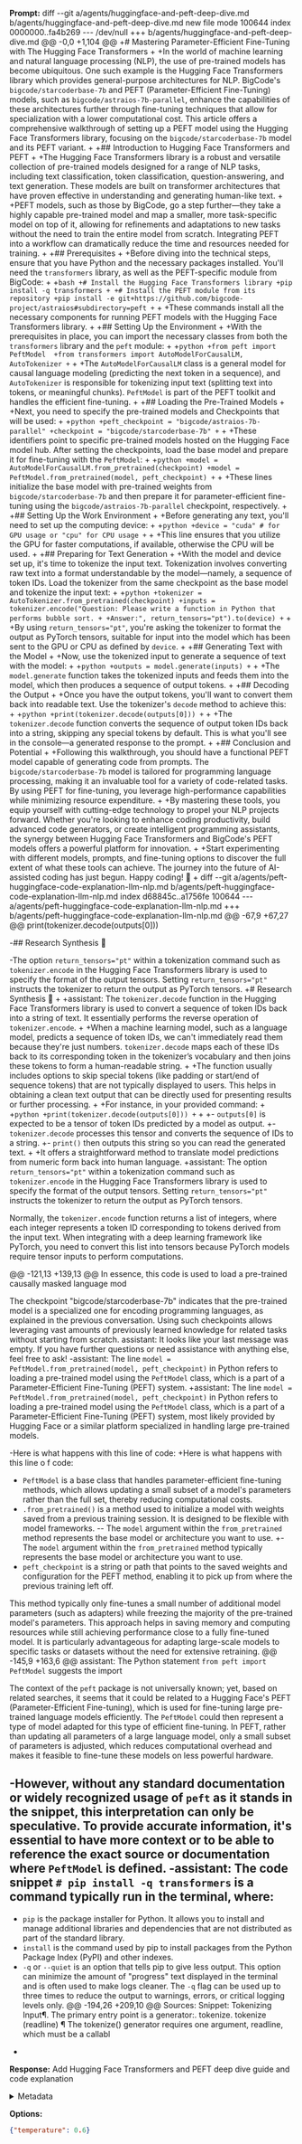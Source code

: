 **Prompt:**
diff --git a/agents/huggingface-and-peft-deep-dive.md b/agents/huggingface-and-peft-deep-dive.md
new file mode 100644
index 0000000..fa4b269
--- /dev/null
+++ b/agents/huggingface-and-peft-deep-dive.md
@@ -0,0 +1,104 @@
+# Mastering Parameter-Efficient Fine-Tuning with The Hugging Face Transformers
+
+In the world of machine learning and natural language processing (NLP), the use of pre-trained models has become ubiquitous. One such example is the Hugging Face Transformers library which provides general-purpose architectures for NLP. BigCode's `bigcode/starcoderbase-7b` and PEFT (Parameter-Efficient Fine-Tuning) models, such as `bigcode/astraios-7b-parallel`, enhance the capabilities of these architectures further through fine-tuning techniques that allow for specialization with a lower computational cost. This article offers a comprehensive walkthrough of setting up a PEFT model using the Hugging Face Transformers library, focusing on the `bigcode/starcoderbase-7b` model and its PEFT variant.
+
+## Introduction to Hugging Face Transformers and PEFT
+
+The Hugging Face Transformers library is a robust and versatile collection of pre-trained models designed for a range of NLP tasks, including text classification, token classification, question-answering, and text generation. These models are built on transformer architectures that have proven effective in understanding and generating human-like text.
+
+PEFT models, such as those by BigCode, go a step further—they take a highly capable pre-trained model and map a smaller, more task-specific model on top of it, allowing for refinements and adaptations to new tasks without the need to train the entire model from scratch. Integrating PEFT into a workflow can dramatically reduce the time and resources needed for training.
+
+## Prerequisites
+
+Before diving into the technical steps, ensure that you have Python and the necessary packages installed. You'll need the `transformers` library, as well as the PEFT-specific module from BigCode:
+
+```bash
+# Install the Hugging Face Transformers library
+pip install -q transformers
+
+# Install the PEFT module from its repository
+pip install -e git+https://github.com/bigcode-project/astraios#subdirectory=peft
+```
+
+These commands install all the necessary components for running PEFT models with the Hugging Face Transformers library.
+
+## Setting Up the Environment
+
+With the prerequisites in place, you can import the necessary classes from both the `transformers` library and the `peft` module:
+
+```python
+from peft import PeftModel 
+from transformers import AutoModelForCausalLM, AutoTokenizer
+```
+
+The `AutoModelForCausalLM` class is a general model for causal language modeling (predicting the next token in a sequence), and `AutoTokenizer` is responsible for tokenizing input text (splitting text into tokens, or meaningful chunks). `PeftModel` is part of the PEFT toolkit and handles the efficient fine-tuning.
+
+## Loading the Pre-Trained Models
+
+Next, you need to specify the pre-trained models and Checkpoints that will be used:
+
+```python
+peft_checkpoint = "bigcode/astraios-7b-parallel"
+checkpoint = "bigcode/starcoderbase-7b"
+```
+
+These identifiers point to specific pre-trained models hosted on the Hugging Face model hub. After setting the checkpoints, load the base model and prepare it for fine-tuning with the `PeftModel`:
+
+```python
+model = AutoModelForCausalLM.from_pretrained(checkpoint)
+model = PeftModel.from_pretrained(model, peft_checkpoint)
+```
+
+These lines initialize the base model with pre-trained weights from `bigcode/starcoderbase-7b` and then prepare it for parameter-efficient fine-tuning using the `bigcode/astraios-7b-parallel` checkpoint, respectively.
+
+## Setting Up the Work Environment
+
+Before generating any text, you'll need to set up the computing device:
+
+```python
+device = "cuda" # for GPU usage or "cpu" for CPU usage
+```
+
+This line ensures that you utilize the GPU for faster computations, if available, otherwise the CPU will be used.
+
+## Preparing for Text Generation
+
+With the model and device set up, it's time to tokenize the input text. Tokenization involves converting raw text into a format understandable by the model—namely, a sequence of token IDs. Load the tokenizer from the same checkpoint as the base model and tokenize the input text:
+
+```python
+tokenizer = AutoTokenizer.from_pretrained(checkpoint)
+inputs = tokenizer.encode("Question: Please write a function in Python that performs bubble sort.
+
+Answer:", return_tensors="pt").to(device)
+```
+
+By using `return_tensors="pt"`, you're asking the tokenizer to format the output as PyTorch tensors, suitable for input into the model which has been sent to the GPU or CPU as defined by `device`.
+
+## Generating Text with the Model
+
+Now, use the tokenized input to generate a sequence of text with the model:
+
+```python
+outputs = model.generate(inputs)
+```
+
+The `model.generate` function takes the tokenized inputs and feeds them into the model, which then produces a sequence of output tokens.
+
+## Decoding the Output
+
+Once you have the output tokens, you'll want to convert them back into readable text. Use the tokenizer's `decode` method to achieve this:
+
+```python
+print(tokenizer.decode(outputs[0]))
+```
+
+The `tokenizer.decode` function converts the sequence of output token IDs back into a string, skipping any special tokens by default. This is what you'll see in the console—a generated response to the prompt.
+
+## Conclusion and Potential
+
+Following this walkthrough, you should have a functional PEFT model capable of generating code from prompts. The `bigcode/starcoderbase-7b` model is tailored for programming language processing, making it an invaluable tool for a variety of code-related tasks. By using PEFT for fine-tuning, you leverage high-performance capabilities while minimizing resource expenditure.
+
+By mastering these tools, you equip yourself with cutting-edge technology to propel your NLP projects forward. Whether you're looking to enhance coding productivity, build advanced code generators, or create intelligent programming assistants, the synergy between Hugging Face Transformers and BigCode's PEFT models offers a powerful platform for innovation.
+
+Start experimenting with different models, prompts, and fine-tuning options to discover the full extent of what these tools can achieve. The journey into the future of AI-assisted coding has just begun. Happy coding! 🚀
+
diff --git a/agents/peft-huggingface-code-explanation-llm-nlp.md b/agents/peft-huggingface-code-explanation-llm-nlp.md
index d68845c..a1756fe 100644
--- a/agents/peft-huggingface-code-explanation-llm-nlp.md
+++ b/agents/peft-huggingface-code-explanation-llm-nlp.md
@@ -67,9 +67,27 @@ print(tokenizer.decode(outputs[0]))
 
 </details>
 
-## Research Synthesis :robot:
 
-The option `return_tensors="pt"` within a tokenization command such as `tokenizer.encode` in the Hugging Face Transformers library is used to specify the format of the output tensors. Setting `return_tensors="pt"` instructs the tokenizer to return the output as PyTorch tensors.
+# Research Synthesis :robot:
+
+assistant: The `tokenizer.decode` function in the Hugging Face Transformers library is used to convert a sequence of token IDs back into a string of text. It essentially performs the reverse operation of `tokenizer.encode`.
+
+When a machine learning model, such as a language model, predicts a sequence of token IDs, we can't immediately read them because they're just numbers. `tokenizer.decode` maps each of these IDs back to its corresponding token in the tokenizer’s vocabulary and then joins these tokens to form a human-readable string.
+
+The function usually includes options to skip special tokens (like padding or start/end of sequence tokens) that are not typically displayed to users. This helps in obtaining a clean text output that can be directly used for presenting results or further processing.
+
+For instance, in your provided command:
+
+```python
+print(tokenizer.decode(outputs[0]))
+```
+
+- `outputs[0]` is expected to be a tensor of token IDs predicted by a model as output.
+- `tokenizer.decode` processes this tensor and converts the sequence of IDs to a string.
+- `print()` then outputs this string so you can read the generated text.
+
+It offers a straightforward method to translate model predictions from numeric form back into human language.
+assistant: The option `return_tensors="pt"` within a tokenization command such as `tokenizer.encode` in the Hugging Face Transformers library is used to specify the format of the output tensors. Setting `return_tensors="pt"` instructs the tokenizer to return the output as PyTorch tensors.
 
 Normally, the `tokenizer.encode` function returns a list of integers, where each integer represents a token ID corresponding to tokens derived from the input text. When integrating with a deep learning framework like PyTorch, you need to convert this list into tensors because PyTorch models require tensor inputs to perform computations.
 
@@ -121,13 +139,13 @@ In essence, this code is used to load a pre-trained causally masked language mod
 
 The checkpoint "bigcode/starcoderbase-7b" indicates that the pre-trained model is a specialized one for encoding programming languages, as explained in the previous conversation. Using such checkpoints allows leveraging vast amounts of previously learned knowledge for related tasks without starting from scratch.
 assistant: It looks like your last message was empty. If you have further questions or need assistance with anything else, feel free to ask!
-assistant: The line `model = PeftModel.from_pretrained(model, peft_checkpoint)` in Python refers to loading a pre-trained model using the `PeftModel` class, which is a part of a Parameter-Efficient Fine-Tuning (PEFT) system.
+assistant: The line `model = PeftModel.from_pretrained(model, peft_checkpoint)` in Python refers to loading a pre-trained model using the `PeftModel` class, which is a part of a Parameter-Efficient Fine-Tuning (PEFT) system, most likely provided by Hugging Face or a similar platform specialized in handling large pre-trained models.
 
-Here is what happens with this line of code:
+Here is what happens with this line o                                                                              f code:
 
 - `PeftModel` is a base class that handles parameter-efficient fine-tuning methods, which allows updating a small subset of a model's parameters rather than the full set, thereby reducing computational costs.
 - `.from_pretrained()` is a method used to initialize a model with weights saved from a previous training session. It is designed to be flexible with model frameworks.
-- The `model` argument within the `from_pretrained` method represents the base model or architecture you want to use.
+- The `model` argument within the `from_pretrained` method typically represents the base model or architecture you want to use.
 - `peft_checkpoint` is a string or path that points to the saved weights and configuration for the PEFT method, enabling it to pick up from where the previous training left off.
 
 This method typically only fine-tunes a small number of additional model parameters (such as adapters) while freezing the majority of the pre-trained model's parameters. This approach helps in saving memory and computing resources while still achieving performance close to a fully fine-tuned model. It is particularly advantageous for adapting large-scale models to specific tasks or datasets without the need for extensive retraining.
@@ -145,9 +163,6 @@ assistant: The Python statement `from peft import PeftModel` suggests the import
 
 The context of the `peft` package is not universally known; yet, based on related searches, it seems that it could be related to a Hugging Face's PEFT (Parameter-Efficient Fine-tuning), which is used for fine-tuning large pre-trained language models efficiently. The `PeftModel` could then represent a type of model adapted for this type of efficient fine-tuning. In PEFT, rather than updating all parameters of a large language model, only a small subset of parameters is adjusted, which reduces computational overhead and makes it feasible to fine-tune these models on less powerful hardware.
 
-However, without any standard documentation or widely recognized usage of `peft` as it stands in the snippet, this interpretation can only be speculative. To provide accurate information, it's essential to have more context or to be able to reference the exact source or documentation where `PeftModel` is defined.
-assistant: The code snippet `# pip install -q transformers` is a command typically run in the terminal, where:
-
 - `pip` is the package installer for Python. It allows you to install and manage additional libraries and dependencies that are not distributed as part of the standard library.
 - `install` is the command used by pip to install packages from the Python Package Index (PyPI) and other indexes.
 - `-q` or `--quiet` is an option that tells pip to give less output. This option can minimize the amount of "progress" text displayed in the terminal and is often used to make logs cleaner. The `-q` flag can be used up to three times to reduce the output to warnings, errors, or critical logging levels only.
@@ -194,26 +209,10 @@ Sources:
     Snippet: Tokenizing Input¶. The primary entry point is a generator:. tokenize. tokenize (readline) ¶ The tokenize() generator requires one argument, readline, which must be a callabl
 </details>
 
-


**Response:**
Add Hugging Face Transformers and PEFT deep dive guide and code explanation

<details><summary>Metadata</summary>

- Duration: 943 ms
- Datetime: 2024-01-11T10:21:13.214903
- Model: gpt-3.5-turbo-0613

</details>

**Options:**
```json
{"temperature": 0.6}
```

